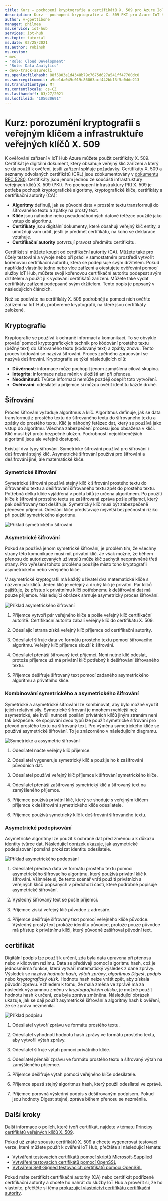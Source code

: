 ```yaml
---
title: Kurz – pochopení kryptografie a certifikátů X. 509 pro Azure IoT Hub | Microsoft Docs
description: Kurz – pochopení kryptografie a X. 509 PKI pro Azure IoT Hub
author: v-gpettibone
manager: philmea
ms.service: iot-hub
services: iot-hub
ms.topic: tutorial
ms.date: 02/25/2021
ms.author: robinsh
ms.custom:
- mvc
- 'Role: Cloud Development'
- 'Role: Data Analytics'
- devx-track-azurecli
ms.openlocfilehash: 88f5803e1d4348b79c7675d627a541ff47700dc0
ms.sourcegitcommit: a9ce1da049c019c86063acf442bb13f5a0dde213
ms.translationtype: MT
ms.contentlocale: cs-CZ
ms.lasthandoff: 03/27/2021
ms.locfileid: "105630691"
---
```

# <a name="tutorial-understanding-public-key-cryptography-and-x509-public-key-infrastructure"></a>Kurz: porozumění kryptografii s veřejným klíčem a infrastruktuře veřejných klíčů X. 509

K ověřování zařízení v IoT Hub Azure můžete použít certifikáty X. 509. Certifikát je digitální dokument, který obsahuje veřejný klíč zařízení a který se dá použít k ověření, jestli zařízení splňuje požadavky. Certifikáty X. 509 a seznamy odvolaných certifikátů (CRL) jsou zdokumentovány v [dokumentu RFC 5280](https://tools.ietf.org/html/rfc5280). Certifikáty jsou jenom jednou ze součástí infrastruktury veřejných klíčů X. 509 (PKI). Pro pochopení infrastruktury PKI X. 509 je potřeba pochopit kryptografické algoritmy, kryptografické klíče, certifikáty a certifikační autority (CA):

* **Algoritmy** definují, jak se původní data v prostém textu transformují do šifrovaného textu a zpátky na prostý text.
* **Klíče** jsou náhodné nebo pseudonáhodných datové řetězce použité jako vstup do algoritmu.
* **Certifikáty** jsou digitální dokumenty, které obsahují veřejný klíč entity, a umožňují vám určit, jestli je předmět certifikátu, na koho se deklarace vztahuje.
* **Certifikační autority** potvrzují pravost předmětu certifikátu.

Certifikát si můžete koupit od certifikační autority (CA). Můžete také pro účely testování a vývoje nebo při práci v samostatném prostředí vytvořit kořenovou certifikační autoritu, která se podepisuje svým držitelem. Pokud například vlastníte jedno nebo více zařízení a otestujete ověřování pomocí služby IoT Hub, můžete svoji kořenovou certifikační autoritu podepsat svým držitelem a použít ji k vydávání certifikátů zařízení. Můžete také vydat certifikáty zařízení podepsané svým držitelem. Tento popis je popsaný v následujících článcích.

Než se podíváte na certifikáty X. 509 podrobněji a pomocí nich ověříte zařízení na IoT Hub, probereme kryptografii, na které jsou certifikáty založené.

## <a name="cryptography"></a>Kryptografie

Kryptografie se používá k ochraně informací a komunikací. To se obvykle provádí pomocí kryptografických technik pro kódování prostého textu (běžný text) do šifrovaného textu (kódovaný text) a zpátky znovu. Tento proces kódování se nazývá šifrování. Proces zpětného zpracování se nazývá dešifrování. Kryptografie se týká následujících cílů:

* **Důvěrnost**: informace může pochopit jenom zamýšlená cílová skupina.
* **Integrita**: informace nelze měnit v úložišti ani při přenosu.
* **Neodmítnutí**: Tvůrce informací nemůže později odepřít toto vytvoření.
* **Ověřování**: odesílatel a příjemce si můžou ověřit identitu každé druhé.

## <a name="encryption"></a>Šifrování

Proces šifrování vyžaduje algoritmus a klíč. Algoritmus definuje, jak se data transformují z prostého textu do šifrovaného textu do šifrovaného textu a zpátky do prostého textu. Klíč je náhodný řetězec dat, který se používá jako vstup do algoritmu. Všechna zabezpečení procesu jsou obsažena v klíči. Klíč musí být proto bezpečně uložen. Podrobnosti nejoblíbenějších algoritmů jsou ale veřejně dostupné.

Existují dva typy šifrování. Symetrické šifrování používá pro šifrování i dešifrování stejný klíč. Asymetrické šifrování používá pro šifrování a dešifrování jiné, ale matematické klíče.

### <a name="symmetric-encryption"></a>Symetrické šifrování

Symetrické šifrování používá stejný klíč k šifrování prostého textu do šifrovaného textu a dešifrování šifrovaného textu zpět do prostého textu. Potřebná délka klíče vyjádřená v počtu bitů je určena algoritmem. Po použití klíče k šifrování prostého textu se zašifrovaná zpráva pošle příjemci, který pak dešifrovaný text dešifruje. Symetrický klíč musí být zabezpečeně přenesen příjemci. Odeslání klíče představuje největší bezpečnostní riziko při použití symetrického algoritmu.

![Příklad symetrického šifrování](media/tutorial-x509-introduction/symmetric-keys.png)

### <a name="asymmetric-encryption"></a>Asymetrické šifrování

Pokud se používá jenom symetrické šifrování, je problém tím, že všechny strany této komunikace musí mít privátní klíč. Je však možné, že během přenosu do autorizovaných uživatelů může klíč zachytit neoprávněné třetí strany. Pro vyřešení tohoto problému použijte místo toho kryptografii asymetrického nebo veřejného klíče.

V asymetrické kryptografii má každý uživatel dva matematické klíče s názvem pár klíčů. Jeden klíč je veřejný a druhý klíč je privátní. Pár klíčů zajišťuje, že přístup k privátnímu klíči potřebnému k dešifrování dat má pouze příjemce. Následující obrázek shrnuje asymetrický proces šifrování.

![Příklad asymetrického šifrování](media/tutorial-x509-introduction/asymmetric-keys.png)

1. Příjemce vytvoří pár veřejného klíče a pošle veřejný klíč certifikační autoritě. Certifikační autorita zabalí veřejný klíč do certifikátu X. 509.

1. Odesílající strana získá veřejný klíč příjemce od certifikační autority.

1. Odesílatel šifruje data ve formátu prostého textu pomocí šifrovacího algoritmu. Veřejný klíč příjemce slouží k šifrování.

1. Odesílatel přenáší šifrovaný text příjemci. Není nutné klíč odeslat, protože příjemce už má privátní klíč potřebný k dešifrování šifrovaného textu.

1. Příjemce dešifruje šifrovaný text pomocí zadaného asymetrického algoritmu a privátního klíče.

### <a name="combining-symmetric-and-asymmetric-encryption"></a>Kombinování symetrického a asymetrického šifrování

Symetrické a asymetrické šifrování lze kombinovat, aby bylo možné využít jejich relativní síly. Symetrické šifrování je mnohem rychlejší než asymetrické, ale kvůli nutnosti posílání privátních klíčů jiným stranám není tak bezpečné. Ke spojování dvou typů lze použít symetrické šifrování pro převod prostého textu na šifrovaný text. Pro výměnu symetrického klíče se používá asymetrické šifrování. To je znázorněno v následujícím diagramu.

![Symetrické a assymetric šifrování](media/tutorial-x509-introduction/symmetric-asymmetric-encryption.png)

1. Odesílatel načte veřejný klíč příjemce.

1. Odesilatel vygeneruje symetrický klíč a použije ho k zašifrování původních dat.

1. Odesílatel používá veřejný klíč příjemce k šifrování symetrického klíče.

1. Odesílatel přenáší zašifrovaný symetrický klíč a šifrovaný text na zamýšleného příjemce.

1. Příjemce používá privátní klíč, který se shoduje s veřejným klíčem příjemce k dešifrování symetrického klíče odesílatele.

1. Příjemce používá symetrický klíč k dešifrování šifrovaného textu.

### <a name="asymmetric-signing"></a>Asymetrické podepisování

Asymetrické algoritmy lze použít k ochraně dat před změnou a k důkazu identity tvůrce dat. Následující obrázek ukazuje, jak asymetrické podepisování pomáhá prokázat identitu odesilatele.

![Příklad asymetrického podepsání](media/tutorial-x509-introduction/asymmetric-signing.png)

1. Odesílatel předává data ve formátu prostého textu pomocí asymetrického šifrovacího algoritmu, který používá privátní klíč k šifrování. Všimněte si, že tento scénář vrátí použití privátních a veřejných klíčů popsaných v předchozí části, které podrobně popisuje asymetrické šifrování.

1. Výsledný šifrovaný text se pošle příjemci.

1. Příjemce získá veřejný klíč původce z adresáře.

1. Příjemce dešifruje šifrovaný text pomocí veřejného klíče původce. Výsledný prostý text prokáže identitu původce, protože pouze původce má přístup k privátnímu klíči, který původně zašifroval původní text.

## <a name="signing"></a>certifikát

Digitální podpis lze použít k určení, zda byla data upravena při přenosu nebo v klidovém režimu. Data se předávají pomocí algoritmu hash, což je jednosměrná funkce, která vytváří matematický výsledek z dané zprávy. Výsledek se nazývá *hodnota hash*, *výtah zprávy*, *algoritmus Digest*, *podpis* nebo *kryptografický otisk*. Hodnotu hash nelze vrátit zpět, aby získala původní zprávu. Vzhledem k tomu, že malá změna ve zprávě má za následek významnou změnu v *kryptografickém otisku*, je možné použít hodnotu hash k určení, zda byla zpráva změněna. Následující obrázek ukazuje, jak se dají použít asymetrické šifrování a algoritmy hash k ověření, že se zpráva nezměnila.

![Příklad podpisu](media/tutorial-x509-introduction/signing.png)

1. Odesilatel vytvoří zprávu ve formátu prostého textu.

1. Odesílatel vyhodnotí hodnotu hash zprávy ve formátu prostého textu, aby vytvořil výtah zprávy.

1. Odesílatel šifruje výtah pomocí privátního klíče.

1. Odesílatel přenáší zprávu ve formátu prostého textu a šifrovaný výtah na zamýšleného příjemce.

1. Příjemce dešifruje výtah pomocí veřejného klíče odesílatele.

1. Příjemce spustí stejný algoritmus hash, který použil odesílatel ve zprávě.

1. Příjemce porovná výsledný podpis s dešifrovaným podpisem. Pokud jsou hodnoty Digest stejné, zpráva během přenosu se nezměnila.

## <a name="next-steps"></a>Další kroky

Další informace o polích, které tvoří certifikát, najdete v tématu [Principy certifikátů veřejných klíčů X. 509](tutorial-x509-certificates.md).

Pokud už znáte spoustu certifikátů X. 509 a chcete vygenerovat testovací verze, které můžete použít k ověření IoT Hub, přečtěte si následující témata:

* [Vytváření testovacích certifikátů pomocí skriptů Microsoft-Supplied](tutorial-x509-scripts.md)
* [Vytváření testovacích certifikátů pomocí OpenSSL](tutorial-x509-openssl.md)
* [Vytváření Self-Signed testovacích certifikátů pomocí OpenSSL](tutorial-x509-self-sign.md)

Pokud máte certifikát certifikační autority (CA) nebo certifikát podřízené certifikační autority a chcete ho nahrát do služby IoT Hub a prověřit si, že ho vlastníte, přečtěte si téma [prokazující vlastnictví certifikátu certifikační autority](tutorial-x509-prove-possession.md).
